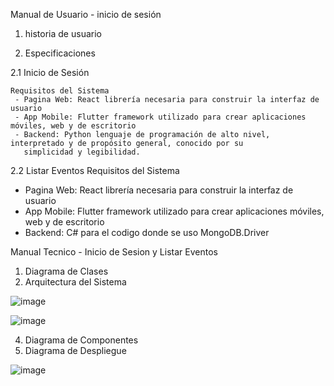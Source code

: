 Manual de Usuario - inicio de sesión
1. historia de usuario

2. Especificaciones

   
2.1 Inicio de Sesión
    
    Requisitos del Sistema
     - Pagina Web: React librería necesaria para construir la interfaz de usuario
     - App Mobile: Flutter framework utilizado para crear aplicaciones móviles, web y de escritorio
     - Backend: Python lenguaje de programación de alto nivel, interpretado y de propósito general, conocido por su 
       simplicidad y legibilidad.
   
   2.2 Listar Eventos
  Requisitos del Sistema
   - Pagina Web: React librería necesaria para construir la interfaz de usuario
- App Mobile: Flutter framework utilizado para crear aplicaciones móviles, web y de escritorio
- Backend: C# para el codigo donde se uso MongoDB.Driver



Manual Tecnico - Inicio de Sesion y Listar Eventos
1. Diagrama de Clases
2. Arquitectura del Sistema

![image](https://github.com/user-attachments/assets/dd77e382-fdfa-4fa1-bca5-a063327f6d81)

![image](https://github.com/user-attachments/assets/fcf08d28-ad30-44d4-873a-b3b4ec800ba1)

4. Diagrama de Componentes
5. Diagrama de Despliegue

![image](https://github.com/user-attachments/assets/c5c7cde7-e325-4921-91e2-2de372012335)

